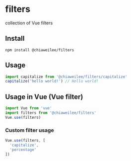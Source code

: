 # filters
collection of Vue filters

## Install

`npm install @chiaweilee/filters`

## Usage

```JavaScript
import capitalize from '@chiaweilee/filters/capitalize'
capitalize('hello world!') // Hello world!
```

## Usage in Vue (Vue filter)

```JavaScript
import Vue from 'vue'
import filters from '@chiaweilee/filters'
Vue.use(filters)
```

### Custom filter usage

```JavaScript
Vue.use(filters, [
  'capitalize',
  'percentage'
])
```
